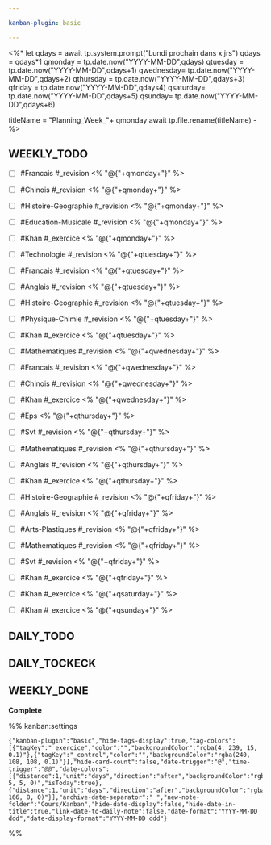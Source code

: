 ```yaml
---

kanban-plugin: basic

---
```


<%*
let qdays = await tp.system.prompt("Lundi prochain dans x jrs")
qdays = qdays*1
qmonday = tp.date.now("YYYY-MM-DD",qdays)
qtuesday = tp.date.now("YYYY-MM-DD",qdays+1)
qwednesday= tp.date.now("YYYY-MM-DD",qdays+2)
qthursday = tp.date.now("YYYY-MM-DD",qdays+3)
qfriday = tp.date.now("YYYY-MM-DD",qdays4)
qsaturday= tp.date.now("YYYY-MM-DD",qdays+5)
qsunday= tp.date.now("YYYY-MM-DD",qdays+6)

titleName = "Planning_Week_"+ qmonday
await tp.file.rename(titleName)
-%>



## WEEKLY_TODO

- [ ] #Francais #_revision <% "@{"+qmonday+"}" %>
- [ ] #Chinois #_revision  <% "@{"+qmonday+"}" %>
- [ ] #Histoire-Geographie #_revision  <% "@{"+qmonday+"}" %>
- [ ] #Education-Musicale #_revision <% "@{"+qmonday+"}" %>
- [ ] #Khan #_exercice <% "@{"+qmonday+"}" %>
- [ ] #Technologie #_revision <% "@{"+qtuesday+"}" %>
- [ ] #Francais #_revision <% "@{"+qtuesday+"}" %>
- [ ] #Anglais  #_revision <% "@{"+qtuesday+"}" %>
- [ ] #Histoire-Geographie  #_revision <% "@{"+qtuesday+"}" %>
- [ ] #Physique-Chimie #_revision <% "@{"+qtuesday+"}" %>
- [ ] #Khan #_exercice <% "@{"+qtuesday+"}" %>
- [ ] #Mathematiques  #_revision <% "@{"+qwednesday+"}" %>
- [ ] #Francais  #_revision <% "@{"+qwednesday+"}" %>
- [ ] #Chinois #_revision <% "@{"+qwednesday+"}" %>
- [ ] #Khan #_exercice <% "@{"+qwednesday+"}" %>
- [ ] #Eps  <% "@{"+qthursday+"}" %>
- [ ] #Svt  #_revision <% "@{"+qthursday+"}" %>
- [ ] #Mathematiques #_revision <% "@{"+qthursday+"}" %>
- [ ] #Anglais #_revision <% "@{"+qthursday+"}" %>
- [ ] #Khan #_exercice <% "@{"+qthursday+"}" %>
- [ ] #Histoire-Geographie  #_revision <% "@{"+qfriday+"}" %>
- [ ] #Anglais  #_revision <% "@{"+qfriday+"}" %>
- [ ] #Arts-Plastiques  #_revision <% "@{"+qfriday+"}" %>
- [ ] #Mathematiques  #_revision <% "@{"+qfriday+"}" %>
- [ ] #Svt  #_revision <% "@{"+qfriday+"}" %>
- [ ] #Khan #_exercice <% "@{"+qfriday+"}" %>
- [ ] #Khan #_exercice <% "@{"+qsaturday+"}" %>
- [ ] #Khan #_exercice <% "@{"+qsunday+"}" %>


## DAILY_TODO



## DAILY_TOCKECK



## WEEKLY_DONE

**Complete**




%% kanban:settings
```
{"kanban-plugin":"basic","hide-tags-display":true,"tag-colors":[{"tagKey":"_exercice","color":"","backgroundColor":"rgba(4, 239, 15, 0.1)"},{"tagKey":"_control","color":"","backgroundColor":"rgba(240, 108, 108, 0.1)"}],"hide-card-count":false,"date-trigger":"@","time-trigger":"@@","date-colors":[{"distance":1,"unit":"days","direction":"after","backgroundColor":"rgba(242, 5, 5, 0)","isToday":true},{"distance":1,"unit":"days","direction":"after","backgroundColor":"rgba(251, 166, 8, 0)"}],"archive-date-separator":" ","new-note-folder":"Cours/Kanban","hide-date-display":false,"hide-date-in-title":true,"link-date-to-daily-note":false,"date-format":"YYYY-MM-DD ddd","date-display-format":"YYYY-MM-DD ddd"}
```
%%